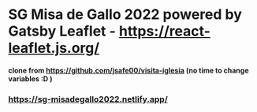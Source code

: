 # SG Misa de Gallo 2022 powered by Gatsby Leaflet - https://react-leaflet.js.org/

#### clone from https://github.com/jsafe00/visita-iglesia (no time to change variables :D )

### https://sg-misadegallo2022.netlify.app/




